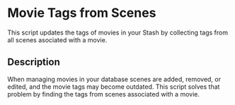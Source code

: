 # Movie Tags from Scenes

This script updates the tags of movies in your Stash by collecting tags from all scenes asociated with a movie.

## Description

When managing movies in your database scenes are added, removed, or edited, and the movie tags may become outdated. This script solves that problem by finding the tags from scenes associated with a movie.